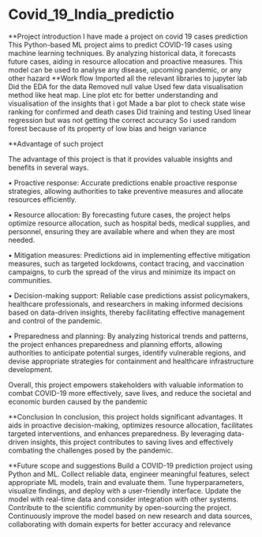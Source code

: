 # Covid_19_India_predictio
**Project introduction 
I have made a project on covid 19 cases prediction 
This Python-based ML project aims to predict COVID-19 cases using machine learning techniques. By analyzing historical data, it forecasts future cases, aiding in resource allocation and proactive measures. This model can be used to analyse any disease, upcoming pandemic, or any other hazard 
**Work flow
Imported all the relevant libraries to jupyter lab
Did the EDA for the data
Removed null value 
Used few data visualisation method like heat map. Line plot etc for better understanding and visualisation of the insights that i got 
Made a bar plot to check state wise ranking for confirmed and death cases 
Did training and testing
Used linear regression but was not getting the correct accuracy
So i used random forest  because of its property of low bias and heign variance 





**Advantage of such project


The advantage of this project is that it provides valuable insights and benefits in several ways.

• Proactive response: Accurate predictions enable proactive response strategies, allowing authorities to take preventive measures and allocate resources efficiently.

• Resource allocation: By forecasting future cases, the project helps optimize resource allocation, such as hospital beds, medical supplies, and personnel, ensuring they are available where and when they are most needed.

• Mitigation measures: Predictions aid in implementing effective mitigation measures, such as targeted lockdowns, contact tracing, and vaccination campaigns, to curb the spread of the virus and minimize its impact on communities.

• Decision-making support: Reliable case predictions assist policymakers, healthcare professionals, and researchers in making informed decisions based on data-driven insights, thereby facilitating effective management and control of the pandemic.

• Preparedness and planning: By analyzing historical trends and patterns, the project enhances preparedness and planning efforts, allowing authorities to anticipate potential surges, identify vulnerable regions, and devise appropriate strategies for containment and healthcare infrastructure development.

Overall, this project empowers stakeholders with valuable information to combat COVID-19 more effectively, save lives, and reduce the societal and economic burden caused by the pandemic


**Conclusion 
In conclusion, this project holds significant advantages. It aids in proactive decision-making, optimizes resource allocation, facilitates targeted interventions, and enhances preparedness. By leveraging data-driven insights, this project contributes to saving lives and effectively combating the challenges posed by the pandemic.


**Future scope and suggestions 
Build a COVID-19 prediction project using Python and ML. Collect reliable data, engineer meaningful features, select appropriate ML models, train and evaluate them. Tune hyperparameters, visualize findings, and deploy with a user-friendly interface. Update the model with real-time data and consider integration with other systems. Contribute to the scientific community by open-sourcing the project. Continuously improve the model based on new research and data sources, collaborating with domain experts for better accuracy and relevance
